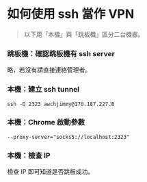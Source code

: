 # 如何使用 ssh 當作 VPN

> 以下用「本機」與「跳板機」區分二台機器。

### 跳板機：確認跳板機有 ssh server
略，若沒有請直接連絡管理者。

### 本機：建立 ssh tunnel
```
ssh -D 2323 awchjimmy@170.187.227.8
```

### 本機：Chrome 啟動參數
```
--proxy-server="socks5://localhost:2323"
```

### 本機：檢查 IP
檢查 IP 即可知道是否跳板成功。
